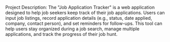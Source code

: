 Project Description:
The "Job Application Tracker" is a web application designed to help job seekers keep track of their job applications. Users can input job listings, record application details (e.g., status, date applied, company, contact person), and set reminders for follow-ups. This tool can help users stay organized during a job search, manage multiple applications, and track the progress of their job hunt.

